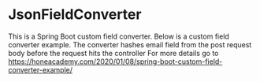 # JsonFieldConverter
This is a Spring Boot custom field converter. Below is a custom field converter example. The converter hashes email field from the post request body before the request hits the controller
For more details go to https://honeacademy.com/2020/01/08/spring-boot-custom-field-converter-example/
